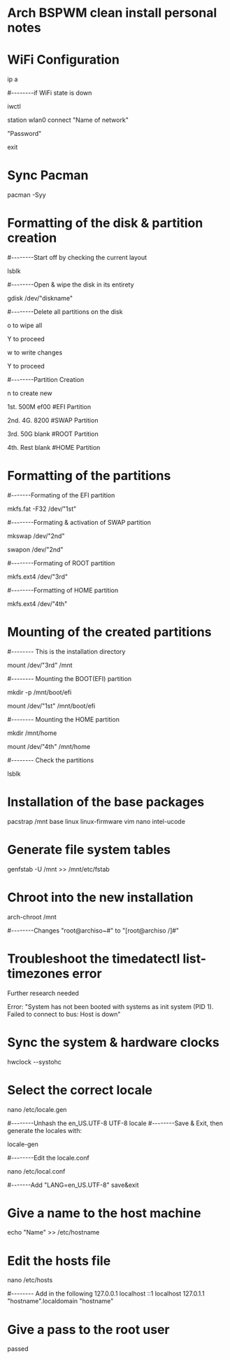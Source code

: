 # Arch BSPWM clean install personal notes

# WiFi Configuration
ip a

#--------if WiFi state is down

iwctl

station wlan0 connect "Name of network"

"Password"

exit

# Sync Pacman 
pacman -Syy


# Formatting of the disk & partition creation
#--------Start off by checking the current layout

lsblk


#--------Open & wipe the disk in its entirety

gdisk /dev/"diskname"
   

#--------Delete all partitions on the disk

o  to wipe all

Y  to proceed

w  to write changes 

Y  to proceed 


#--------Partition Creation


n  to create new 

1st.  500M ef00 #EFI Partition 

2nd.  4G.  8200 #SWAP Partition

3rd.  50G  blank #ROOT Partition

4th.  Rest blank #HOME Partition

# Formatting of the partitions 

#-------Formating of the EFI partition

mkfs.fat -F32 /dev/"1st"

#--------Formating & activation of SWAP partition

mkswap /dev/"2nd"

swapon /dev/"2nd"

#--------Formating of ROOT partition

mkfs.ext4 /dev/"3rd"

#--------Formatting of HOME partition

mkfs.ext4 /dev/"4th"

# Mounting of the created partitions
#-------- This is the installation directory

mount /dev/"3rd" /mnt

#-------- Mounting the BOOT(EFI) partition

mkdir -p /mnt/boot/efi

mount /dev/"1st" /mnt/boot/efi

#-------- Mounting the HOME partition

mkdir /mnt/home 

mount /dev/"4th" /mnt/home

#-------- Check the partitions 

lsblk

# Installation of the base packages
pacstrap /mnt base linux linux-firmware vim nano intel-ucode

# Generate file system tables 
genfstab -U /mnt >> /mnt/etc/fstab

# Chroot into the new installation
arch-chroot /mnt

#--------Changes "root@archiso~#" to "[root@archiso /]#"

# Troubleshoot the timedatectl list-timezones error 
Further research needed 

Error:
"System has not been booted with systems as init system (PID 1).
Failed to connect to bus: Host is down"

# Sync the system & hardware clocks 
hwclock --systohc

# Select the correct locale
nano /etc/locale.gen

#--------Unhash the en_US.UTF-8 UTF-8 locale
#--------Save & Exit, then generate the locales with:

locale-gen

#--------Edit the locale.conf 

nano /etc/local.conf

#-------Add "LANG=en_US.UTF-8" save&exit

# Give a name to the host machine 
echo "Name" >> /etc/hostname

# Edit the hosts file 
nano /etc/hosts

#-------- Add in the following
127.0.0.1  localhost
::1        localhost
127.0.1.1  "hostname".localdomain    "hostname"

# Give a pass to the root user
passed

